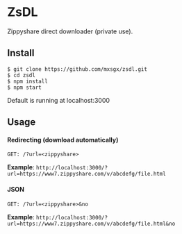 # ZsDL
Zippyshare direct downloader (private use).

## Install
```
$ git clone https://github.com/mxsgx/zsdl.git
$ cd zsdl
$ npm install
$ npm start
```
Default is running at localhost:3000

## Usage
#### Redirecting (download automatically)
```
GET: /?url=<zippyshare>
```
**Example**: `http://localhost:3000/?url=https://www7.zippyshare.com/v/abcdefg/file.html`
#### JSON
```
GET: /?url=<zippyshare>&no
```
**Example**: `http://localhost:3000/?url=https://www7.zippyshare.com/v/abcdefg/file.html&no`
